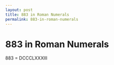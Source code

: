 ```yaml
---
layout: post
title: 883 in Roman Numerals
permalink: 883-in-roman-numerals
---
```


# 883 in Roman Numerals

883 = DCCCLXXXIII
